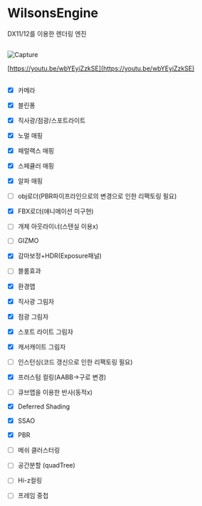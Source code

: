 # WilsonsEngine
DX11/12를 이용한 렌더링 엔진 
##
![Capture](https://github.com/Wheels0n/WilsonsEngine/assets/96295807/1f91b757-2dfd-4bc8-9323-1ab62e46471f)


[https://youtu.be/wbYEyiZzkSE](https://youtu.be/wbYEyiZzkSE)
##
- [x] 카메라
- [x] 블린퐁
- [x] 직사광/점광/스포트라이트
- [x] 노멀 매핑
- [x] 패럴랙스 매핑
- [x] 스페큘러 매핑
- [x] 알파 매핑  
- [ ] obj로더(PBR파이프라인으로의 변경으로 인한 리팩토링 필요)
- [x] FBX로더(애니메이션 미구현)
- [ ] 개체 아웃라이너(스텐실 이용x)
- [ ] GIZMO
- [x] 감마보정+HDR(Exposure패널)
- [ ] 블룸효과
- [X] 환경맵
- [X] 직사광 그림자
- [X] 점광 그림자
- [X] 스포트 라이트 그림자
- [x] 캐서캐이트 그림자
- [ ] 인스턴싱(코드 갱신으로 인한 리팩토링 필요)
- [X] 프러스텀 컬링(AABB->구로 변경)
- [ ] 큐브맵을 이용한 반사(동적x)
- [X] Deferred Shading
- [X] SSAO
- [x] PBR
- [ ] 메쉬 클러스터링
- [ ] 공간분할 (quadTree)
- [ ] Hi-z컬링
- [ ] 프레임 중첩

